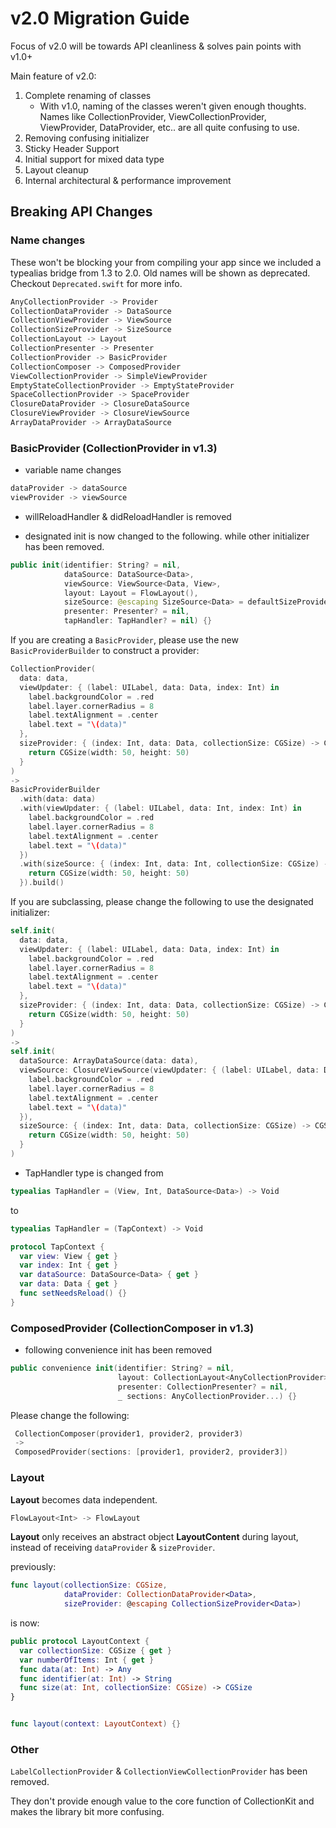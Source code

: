#  v2.0 Migration Guide

Focus of v2.0 will be towards API cleanliness & solves pain points with v1.0+

Main feature of v2.0:
1. Complete renaming of classes
    * With v1.0, naming of the classes weren't given enough thoughts. Names like CollectionProvider, ViewCollectionProvider, ViewProvider, DataProvider, etc.. are all quite confusing to use.
1. Removing confusing initializer
1. Sticky Header Support
1. Initial support for mixed data type
1. Layout cleanup
1. Internal architectural & performance improvement

## Breaking API Changes

### Name changes

These won't be blocking your from compiling your app since we included a typealias bridge from 1.3 to 2.0. Old names will be shown as deprecated. Checkout `Deprecated.swift` for more info.

```swift
AnyCollectionProvider -> Provider
CollectionDataProvider -> DataSource
CollectionViewProvider -> ViewSource
CollectionSizeProvider -> SizeSource
CollectionLayout -> Layout
CollectionPresenter -> Presenter
CollectionProvider -> BasicProvider
CollectionComposer -> ComposedProvider
ViewCollectionProvider -> SimpleViewProvider
EmptyStateCollectionProvider -> EmptyStateProvider
SpaceCollectionProvider -> SpaceProvider
ClosureDataProvider -> ClosureDataSource
ClosureViewProvider -> ClosureViewSource
ArrayDataProvider -> ArrayDataSource
```

### BasicProvider (CollectionProvider in v1.3)

* variable name changes
```swift
dataProvider -> dataSource
viewProvider -> viewSource
```

* willReloadHandler & didReloadHandler is removed

* designated init is now changed to the following. while other initializer has been removed.
```swift
public init(identifier: String? = nil,
            dataSource: DataSource<Data>,
            viewSource: ViewSource<Data, View>,
            layout: Layout = FlowLayout(),
            sizeSource: @escaping SizeSource<Data> = defaultSizeProvider,
            presenter: Presenter? = nil,
            tapHandler: TapHandler? = nil) {}
```

If you are creating a `BasicProvider`, please use the new `BasicProviderBuilder` to construct a provider:

```swift
CollectionProvider(
  data: data,
  viewUpdater: { (label: UILabel, data: Data, index: Int) in
    label.backgroundColor = .red
    label.layer.cornerRadius = 8
    label.textAlignment = .center
    label.text = "\(data)"
  },
  sizeProvider: { (index: Int, data: Data, collectionSize: CGSize) -> CGSize in
    return CGSize(width: 50, height: 50)
  }
)
->
BasicProviderBuilder
  .with(data: data)
  .with(viewUpdater: { (label: UILabel, data: Int, index: Int) in
    label.backgroundColor = .red
    label.layer.cornerRadius = 8
    label.textAlignment = .center
    label.text = "\(data)"
  })
  .with(sizeSource: { (index: Int, data: Int, collectionSize: CGSize) -> CGSize in
    return CGSize(width: 50, height: 50)
  }).build()
```

If you are subclassing, please change the following to use the designated initializer:
```swift
self.init(
  data: data,
  viewUpdater: { (label: UILabel, data: Data, index: Int) in
    label.backgroundColor = .red
    label.layer.cornerRadius = 8
    label.textAlignment = .center
    label.text = "\(data)"
  },
  sizeProvider: { (index: Int, data: Data, collectionSize: CGSize) -> CGSize in
    return CGSize(width: 50, height: 50)
  }
)
->
self.init(
  dataSource: ArrayDataSource(data: data),
  viewSource: ClosureViewSource(viewUpdater: { (label: UILabel, data: Data, index: Int) in
    label.backgroundColor = .red
    label.layer.cornerRadius = 8
    label.textAlignment = .center
    label.text = "\(data)"
  }),
  sizeSource: { (index: Int, data: Data, collectionSize: CGSize) -> CGSize in
    return CGSize(width: 50, height: 50)
  }
)
```

* TapHandler type is changed from
```swift
typealias TapHandler = (View, Int, DataSource<Data>) -> Void
```

to
```swift
typealias TapHandler = (TapContext) -> Void

protocol TapContext {
  var view: View { get }
  var index: Int { get }
  var dataSource: DataSource<Data> { get }
  var data: Data { get }
  func setNeedsReload() {}
}
```

### ComposedProvider (CollectionComposer in v1.3)

* following convenience init has been removed

```swift
public convenience init(identifier: String? = nil,
                        layout: CollectionLayout<AnyCollectionProvider> = FlowLayout(),
                        presenter: CollectionPresenter? = nil,
                        _ sections: AnyCollectionProvider...) {}
```

Please change the following:
```swift
 CollectionComposer(provider1, provider2, provider3)
 ->
 ComposedProvider(sections: [provider1, provider2, provider3])
```

### Layout

**Layout** becomes data independent.

```swift
FlowLayout<Int> -> FlowLayout
```

**Layout** only receives an abstract object **LayoutContent** during layout, instead of receiving `dataProvider` & `sizeProvider`.

previously:
```swift
func layout(collectionSize: CGSize,
            dataProvider: CollectionDataProvider<Data>,
            sizeProvider: @escaping CollectionSizeProvider<Data>)
```

is now:
```swift
public protocol LayoutContext {
  var collectionSize: CGSize { get }
  var numberOfItems: Int { get }
  func data(at: Int) -> Any
  func identifier(at: Int) -> String
  func size(at: Int, collectionSize: CGSize) -> CGSize
}


func layout(context: LayoutContext) {}
```

### Other

`LabelCollectionProvider` & `CollectionViewCollectionProvider` has been removed.

They don't provide enough value to the core function of CollectionKit and makes the library bit more confusing.

